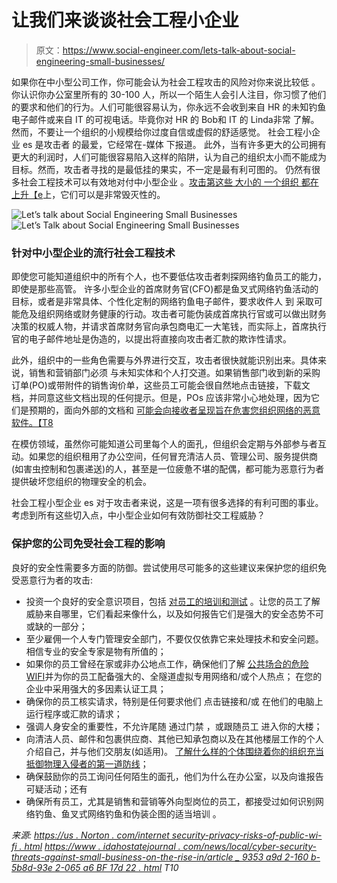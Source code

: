 # 让我们来谈谈社会工程小企业

> 原文：<https://www.social-engineer.com/lets-talk-about-social-engineering-small-businesses/>

如果你在中小型公司工作，你可能会认为社会工程攻击的风险对你来说比较低 。 你认识你办公室里所有的 30-100 人，所以一个陌生人会引人注目，你习惯了他们的要求和他们的行为。人们可能很容易认为，你永远不会收到来自 HR 的未知钓鱼电子邮件或来自 IT 的可视电话。毕竟你对 HR 的 Bob和 IT 的 Linda非常 了解。然而，不要让一个组织的小规模给你过度自信或虚假的舒适感觉。 社会工程小企业 es 是攻击者 的最爱，它经常在-媒体 下报道。 此外，当有许多更大的公司拥有更大的利润时，人们可能很容易陷入这样的陷阱，认为自己的组织太小而不能成为目标。然而，攻击者寻找的是最低挂的果实，不一定是最有利可图的。 仍然有很多社会工程技术可以有效地对付中小型企业 。[攻击第这些 大小的 一个组织 都在上升【e](https://www.idahostatejournal.com/news/local/cyber-security-threats-against-small-businesses-on-the-rise-in/article_9353a9d2-160b-5b8d-93e2-065a6bf17d22.html)上，它们可以是非常毁灭性的。

![Let’s talk about Social Engineering Small Businesses](img/ef09c59a6dd03a50f5c7ecaf20010723.png "Let’s talk about Social Engineering Small Businesses") ![Let’s Talk about Social Engineering Small Businesses](img/b2cd205766827b46c2330b298d1b0d80.png)

### 针对中小型企业的流行社会工程技术

即使您可能知道组织中的所有个人，也不要低估攻击者刺探网络钓鱼员工的能力，即使是那些高管。 许多小型企业的首席财务官(CFO)都是鱼叉式网络钓鱼活动的目标，或者是非常具体、个性化定制的网络钓鱼电子邮件，要求收件人 到 采取可能危及组织网络或财务健康的行动。攻击者可能伪装成首席执行官或可以做出财务决策的权威人物，并请求首席财务官向承包商电汇一大笔钱，而实际上，首席执行官的电子邮件地址是伪造的，以提出将直接向攻击者汇款的欺诈性请求。

此外，组织中的一些角色需要与外界进行交互，攻击者很快就能识别出来。具体来说，销售和营销部门必须 与未知实体和个人打交道。如果销售部门收到新的采购订单(PO)或带附件的销售询价单，这些员工可能会很自然地点击链接，下载文档，并同意这些文档出现的任何提示。但是，POs 应该非常小心地处理，因为它们是预期的，面向外部的文档和 [可能会向接收者呈现旨在危害您组织网络的恶意软件。【T8](https://myonlinesecurity.co.uk/more-fake-purchase-order-malspam-delivering-malware/)

在模仿领域，虽然你可能知道公司里每个人的面孔，但组织会定期与外部参与者互动。如果您的组织租用了办公空间，任何冒充清洁人员、管理公司、服务提供商(如害虫控制和包裹递送)的人，甚至是一位疲惫不堪的配偶，都可能为恶意行为者提供破坏您组织的物理安全的机会。

社会工程小型企业 es 对于攻击者来说，这是一项有很多选择的有利可图的事业。 考虑到所有这些切入点，中小型企业如何有效防御社交工程威胁？

### 保护您的公司免受社会工程的影响

良好的安全性需要多方面的防御。尝试使用尽可能多的这些建议来保护您的组织免受恶意行为者的攻击:

*   投资一个良好的安全意识项目，包括 [对员工的培训和测试](https://www.social-engineer.com/not-all-phishing-programs-are-created-equal/) 。让您的员工了解威胁来自哪里，它们看起来像什么，以及如何报告它们是强大的安全态势不可或缺的一部分；
*   至少雇佣一个人专门管理安全部门，不要仅仅依靠它来处理技术和安全问题。相信专业的安全专家是物有所值的；
*   如果你的员工曾经在家或非办公地点工作，确保他们了解 [公共场合的危险WIFI](https://us.norton.com/internetsecurity-privacy-risks-of-public-wi-fi.html)并为你的员工配备强大的、全隧道虚拟专用网络和/或个人热点； 在您的企业中采用强大的多因素认证工具；
*   确保你的员工核实请求，特别是任何要求他们 点击链接和/或 在他们的电脑上运行程序或汇款的请求；
*   强调人身安全的重要性，不允许尾随 通过门禁 ，或跟随员工 进入你的大楼；
*   向清洁人员、邮件和包裹供应商、其他已知承包商以及在其他楼层工作的个人介绍自己，并与他们交朋友(如适用)。 [了解什么样的个体围绕着你的组织充当抵御物理入侵者的第一道防线](https://www.social-engineer.com/protecting-trade-secrets-from-physical-intruders/)；
*   确保鼓励你的员工询问任何陌生的面孔，他们为什么在办公室，以及向谁报告可疑活动；还有
*   确保所有员工，尤其是销售和营销等外向型岗位的员工，都接受过如何识别网络钓鱼、鱼叉式网络钓鱼和伪装企图的适当培训 。

*来源:*
*[https://us . Norton . com/internet security-privacy-risks-of-public-wi-fi . html](https://us.norton.com/internetsecurity-privacy-risks-of-public-wi-fi.html)
[https://www . idahostatejournal . com/news/local/cyber-security-threats-against-small-business-on-the-rise-in/article _ 9353 a9d 2-160 b-5b8d-93e 2-065 a6 BF 17d 22 . html](https://www.idahostatejournal.com/news/local/cyber-security-threats-against-small-businesses-on-the-rise-in/article_9353a9d2-160b-5b8d-93e2-065a6bf17d22.html)
T10*